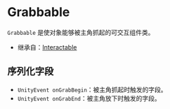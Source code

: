# Grabbable

`Grabbable` 是使对象能够被主角抓起的可交互组件类。

- 继承自：[Interactable](Interactable.md)

## 序列化字段

- `UnityEvent onGrabBegin`：被主角抓起时触发的字段。
- `UnityEvent onGrabEnd`：被主角放下时触发的字段。